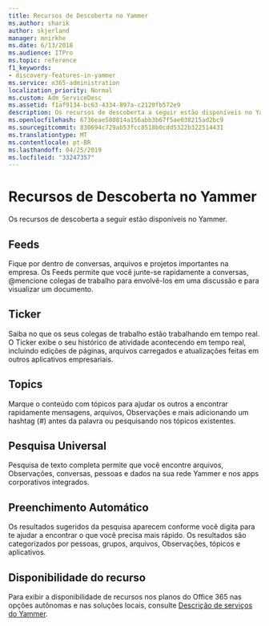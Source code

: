 ```yaml
---
title: Recursos de Descoberta no Yammer
ms.author: sharik
author: skjerland
manager: mnirkhe
ms.date: 6/13/2018
ms.audience: ITPro
ms.topic: reference
f1_keywords:
- discovery-features-in-yammer
ms.service: o365-administration
localization_priority: Normal
ms.custom: Adm_ServiceDesc
ms.assetid: f1af9134-bc63-4334-897a-c2120fb572e9
description: Os recursos de descoberta a seguir estão disponíveis no Yammer.
ms.openlocfilehash: 6736eae580814a156abb3b67f5ae038215ad2bc9
ms.sourcegitcommit: 830694c729ab53fcc8518b0cdd5322b322514431
ms.translationtype: MT
ms.contentlocale: pt-BR
ms.lasthandoff: 04/25/2019
ms.locfileid: "33247357"
---
```

# <a name="discovery-features-in-yammer"></a>Recursos de Descoberta no Yammer

Os recursos de descoberta a seguir estão disponíveis no Yammer.
  
## <a name="feeds"></a>Feeds
<a name="bkmk_Feeds"> </a>

Fique por dentro de conversas, arquivos e projetos importantes na empresa. Os Feeds permite que você junte-se rapidamente a conversas, @mencione colegas de trabalho para envolvê-los em uma discussão e para visualizar um documento.
  
## <a name="ticker"></a>Ticker
<a name="bkmk_Ticker"> </a>

Saiba no que os seus colegas de trabalho estão trabalhando em tempo real. O Ticker exibe o seu histórico de atividade acontecendo em tempo real, incluindo edições de páginas, arquivos carregados e atualizações feitas em outros aplicativos empresariais.
  
## <a name="topics"></a>Topics
<a name="bkmk_Topics"> </a>

Marque o conteúdo com tópicos para ajudar os outros a encontrar rapidamente mensagens, arquivos, Observações e mais adicionando um hashtag (#) antes da palavra ou pesquisando nos tópicos existentes.
  
## <a name="universal-search"></a>Pesquisa Universal
<a name="bkmk_UniversalSearch"> </a>

Pesquisa de texto completa permite que você encontre arquivos, Observações, conversas, pessoas e dados na sua rede Yammer e nos apps corporativos integrados.
  
## <a name="instant-type-ahead"></a>Preenchimento Automático
<a name="bkmk_InstantTypeAhead"> </a>

Os resultados sugeridos da pesquisa aparecem conforme você digita para te ajudar a encontrar o que você precisa mais rápido. Os resultados são categorizados por pessoas, grupos, arquivos, Observações, tópicos e aplicativos.
  
## <a name="feature-availability"></a>Disponibilidade do recurso
<a name="bkmk_InstantTypeAhead"> </a>

Para exibir a disponibilidade de recursos nos planos do Office 365 nas opções autônomas e nas soluções locais, consulte [Descrição de serviços do Yammer](yammer-service-description.md).
  
  
